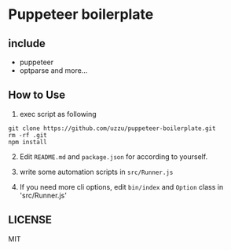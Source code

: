 # Puppeteer boilerplate


## include
- puppeteer
- optparse
and more...

## How to Use

1. exec script as following

```
git clone https://github.com/uzzu/puppeteer-boilerplate.git
rm -rf .git
npm install
```

2. Edit `README.md` and `package.json` for according to yourself. 

3. write some automation scripts in `src/Runner.js`

4. If you need more cli options, edit `bin/index` and `Option` class in 'src/Runner.js'

## LICENSE
MIT

